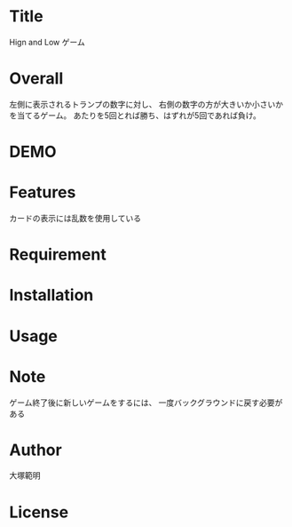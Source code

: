 # Title
Hign and Low ゲーム

# Overall
左側に表示されるトランプの数字に対し、
右側の数字の方が大きいか小さいかを当てるゲーム。
あたりを5回とれば勝ち、はずれが5回であれば負け。

# DEMO
 
# Features
カードの表示には乱数を使用している

# Requirement
 
# Installation
 
# Usage
 
# Note
ゲーム終了後に新しいゲームをするには、
一度バックグラウンドに戻す必要がある

# Author
大塚範明

# License
